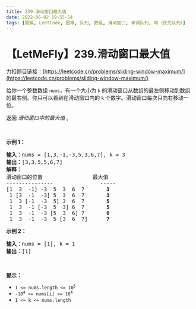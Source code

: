 ```yaml
---
title: 239.滑动窗口最大值
date: 2022-06-02 19-55-54
tags: [题解, LeetCode, 困难, 队列, 数组, 滑动窗口, 单调队列, 堆（优先队列）]
---
```


# 【LetMeFly】239.滑动窗口最大值

力扣题目链接：[https://leetcode.cn/problems/sliding-window-maximum/](https://leetcode.cn/problems/sliding-window-maximum/)

<p>给你一个整数数组 <code>nums</code>，有一个大小为&nbsp;<code>k</code><em>&nbsp;</em>的滑动窗口从数组的最左侧移动到数组的最右侧。你只可以看到在滑动窗口内的 <code>k</code>&nbsp;个数字。滑动窗口每次只向右移动一位。</p>

<p>返回 <em>滑动窗口中的最大值 </em>。</p>

<p>&nbsp;</p>

<p><strong>示例 1：</strong></p>

<pre>
<b>输入：</b>nums = [1,3,-1,-3,5,3,6,7], k = 3
<b>输出：</b>[3,3,5,5,6,7]
<b>解释：</b>
滑动窗口的位置                最大值
---------------               -----
[1  3  -1] -3  5  3  6  7       <strong>3</strong>
 1 [3  -1  -3] 5  3  6  7       <strong>3</strong>
 1  3 [-1  -3  5] 3  6  7      <strong> 5</strong>
 1  3  -1 [-3  5  3] 6  7       <strong>5</strong>
 1  3  -1  -3 [5  3  6] 7       <strong>6</strong>
 1  3  -1  -3  5 [3  6  7]      <strong>7</strong>
</pre>

<p><strong>示例 2：</strong></p>

<pre>
<b>输入：</b>nums = [1], k = 1
<b>输出：</b>[1]
</pre>

<p>&nbsp;</p>

<p><b>提示：</b></p>

<ul>
	<li><code>1 &lt;= nums.length &lt;= 10<sup>5</sup></code></li>
	<li><code>-10<sup>4</sup>&nbsp;&lt;= nums[i] &lt;= 10<sup>4</sup></code></li>
	<li><code>1 &lt;= k &lt;= nums.length</code></li>
</ul>


    